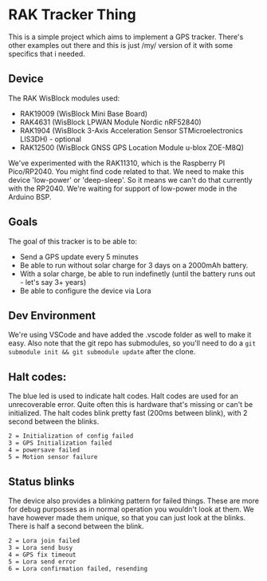 # RAK Tracker Thing

This is a simple project which aims to implement a GPS tracker. There's other examples out there and this is just /my/ version of it with some specifics that i needed.

## Device

The RAK WisBlock modules used:

- RAK19009 (WisBlock Mini Base Board)
- RAK4631 (WisBlock LPWAN Module Nordic nRF52840)
- RAK1904 (WisBlock 3-Axis Acceleration Sensor STMicroelectronics LIS3DH) - optional
- RAK12500 (WisBlock GNSS GPS Location Module u-blox ZOE-M8Q)

We've experimented with the RAK11310, which is the Raspberry PI Pico/RP2040. You might find code related to that.
We need to make this device 'low-power' or 'deep-sleep'. So it means we can't do that currently with the RP2040. We're waiting for support of low-power mode in the Arduino BSP.

## Goals

The goal of this tracker is to be able to:
- Send a GPS update every 5 minutes
- Be able to run without solar charge for 3 days on a 2000mAh battery.
- With a solar charge, be able to run indefinetly (until the battery runs out - let's say 3+ years)
- Be able to configure the device via Lora


## Dev Environment
We're using VSCode and have added the .vscode folder as well to make it easy.
Also note that the git repo has submodules, so you'll need to do a `git submodule init && git submodule update` after the clone.


## Halt codes:

The blue led is used to indicate halt codes. Halt codes are used for an unrecoverable error. Quite often this is hardware that's missing or can't be initialized.
The halt codes blink pretty fast (200ms between blink), with 2 second between the blinks.


```
2 = Initialization of config failed
3 = GPS Initialization failed
4 = powersave failed
5 = Motion sensor failure

```

## Status blinks

The device also provides a blinking pattern for failed things. These are more for debug purposses as in normal operation you wouldn't look at them.
We have however made them unique, so that you can just look at the blinks. There is half a second between the blink.

```
2 = Lora join failed
3 = Lora send busy
4 = GPS fix timeout
5 = Lora send error
6 = Lora confirmation failed, resending

```